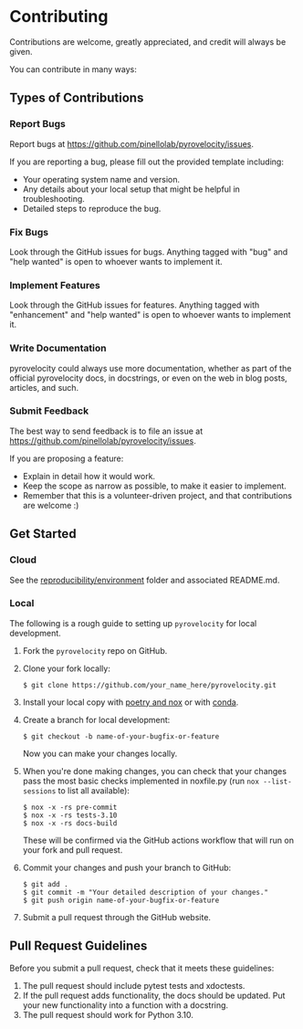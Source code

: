 ```{highlight} shell

```

# Contributing

Contributions are welcome, greatly appreciated, and credit will always be given.

You can contribute in many ways:

## Types of Contributions

### Report Bugs

Report bugs at <https://github.com/pinellolab/pyrovelocity/issues>.

If you are reporting a bug, please fill out the provided template including:

- Your operating system name and version.
- Any details about your local setup that might be helpful in troubleshooting.
- Detailed steps to reproduce the bug.

### Fix Bugs

Look through the GitHub issues for bugs. Anything tagged with "bug" and "help
wanted" is open to whoever wants to implement it.

### Implement Features

Look through the GitHub issues for features. Anything tagged with "enhancement"
and "help wanted" is open to whoever wants to implement it.

### Write Documentation

pyrovelocity could always use more documentation, whether as part of the
official pyrovelocity docs, in docstrings, or even on the web in blog posts,
articles, and such.

### Submit Feedback

The best way to send feedback is to file an issue at <https://github.com/pinellolab/pyrovelocity/issues>.

If you are proposing a feature:

- Explain in detail how it would work.
- Keep the scope as narrow as possible, to make it easier to implement.
- Remember that this is a volunteer-driven project, and that contributions
  are welcome :)

## Get Started

### Cloud

See the [reproducibility/environment](https://github.com/pinellolab/pyrovelocity/tree/master/reproducibility/environment) folder and associated README.md.

### Local

The following is a rough guide to setting up `pyrovelocity` for local development.

1. Fork the `pyrovelocity` repo on GitHub.

2. Clone your fork locally:

   ```
   $ git clone https://github.com/your_name_here/pyrovelocity.git
   ```

3. Install your local copy with [poetry and nox](https://cookiecutter-hypermodern-python.readthedocs.io/en/2022.6.3.post1/guide.html#requirements) or with [conda]().

4. Create a branch for local development:

   ```
   $ git checkout -b name-of-your-bugfix-or-feature
   ```

   Now you can make your changes locally.

5. When you're done making changes, you can check that your changes pass the
   most basic checks implemented in noxfile.py (run `nox --list-sessions` to list all available):

   ```
   $ nox -x -rs pre-commit
   $ nox -x -rs tests-3.10
   $ nox -x -rs docs-build
   ```

   These will be confirmed via the GitHub actions workflow that will run on your fork and pull request.

6. Commit your changes and push your branch to GitHub:

   ```
   $ git add .
   $ git commit -m "Your detailed description of your changes."
   $ git push origin name-of-your-bugfix-or-feature
   ```

7. Submit a pull request through the GitHub website.

## Pull Request Guidelines

Before you submit a pull request, check that it meets these guidelines:

1. The pull request should include pytest tests and xdoctests.
2. If the pull request adds functionality, the docs should be updated. Put
   your new functionality into a function with a docstring.
3. The pull request should work for Python 3.10.
